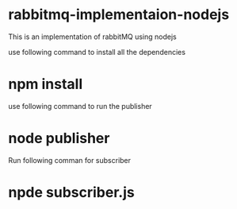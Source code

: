 # rabbitmq-implementaion-nodejs
This is an implementation of rabbitMQ using nodejs 

use following command to install all the dependencies

# npm install

use following command to run the publisher

# node publisher

Run following comman for subscriber

# npde subscriber.js

